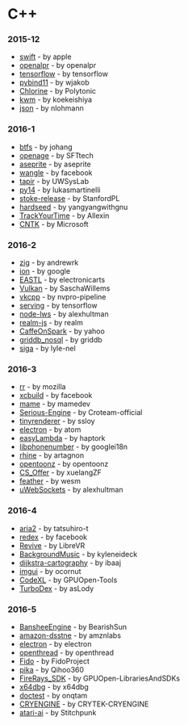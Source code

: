 # C++


### 2015-12
- [swift](https://github.com/apple/swift) - by apple
- [openalpr](https://github.com/openalpr/openalpr) - by openalpr
- [tensorflow](https://github.com/tensorflow/tensorflow) - by tensorflow
- [pybind11](https://github.com/wjakob/pybind11) - by wjakob
- [Chlorine](https://github.com/Polytonic/Chlorine) - by Polytonic
- [kwm](https://github.com/koekeishiya/kwm) - by koekeishiya
- [json](https://github.com/nlohmann/json) - by nlohmann

### 2016-1
- [btfs](https://github.com/johang/btfs) - by johang
- [openage](https://github.com/SFTtech/openage) - by SFTtech
- [aseprite](https://github.com/aseprite/aseprite) - by aseprite
- [wangle](https://github.com/facebook/wangle) - by facebook
- [tapir](https://github.com/UWSysLab/tapir) - by UWSysLab
- [py14](https://github.com/lukasmartinelli/py14) - by lukasmartinelli
- [stoke-release](https://github.com/StanfordPL/stoke-release) - by StanfordPL
- [hardseed](https://github.com/yangyangwithgnu/hardseed) - by yangyangwithgnu
- [TrackYourTime](https://github.com/Allexin/TrackYourTime) - by Allexin
- [CNTK](https://github.com/Microsoft/CNTK) - by Microsoft

### 2016-2
- [zig](https://github.com/andrewrk/zig) - by andrewrk
- [ion](https://github.com/google/ion) - by google
- [EASTL](https://github.com/electronicarts/EASTL) - by electronicarts
- [Vulkan](https://github.com/SaschaWillems/Vulkan) - by SaschaWillems
- [vkcpp](https://github.com/nvpro-pipeline/vkcpp) - by nvpro-pipeline
- [serving](https://github.com/tensorflow/serving) - by tensorflow
- [node-lws](https://github.com/alexhultman/node-lws) - by alexhultman
- [realm-js](https://github.com/realm/realm-js) - by realm
- [CaffeOnSpark](https://github.com/yahoo/CaffeOnSpark) - by yahoo
- [griddb_nosql](https://github.com/griddb/griddb_nosql) - by griddb
- [siga](https://github.com/lyle-nel/siga) - by lyle-nel

### 2016-3
- [rr](https://github.com/mozilla/rr) - by mozilla
- [xcbuild](https://github.com/facebook/xcbuild) - by facebook
- [mame](https://github.com/mamedev/mame) - by mamedev
- [Serious-Engine](https://github.com/Croteam-official/Serious-Engine) - by Croteam-official
- [tinyrenderer](https://github.com/ssloy/tinyrenderer) - by ssloy
- [electron](https://github.com/atom/electron) - by atom
- [easyLambda](https://github.com/haptork/easyLambda) - by haptork
- [libphonenumber](https://github.com/googlei18n/libphonenumber) - by googlei18n
- [rhine](https://github.com/artagnon/rhine) - by artagnon
- [opentoonz](https://github.com/opentoonz/opentoonz) - by opentoonz
- [CS_Offer](https://github.com/xuelangZF/CS_Offer) - by xuelangZF
- [feather](https://github.com/wesm/feather) - by wesm
- [uWebSockets](https://github.com/alexhultman/uWebSockets) - by alexhultman

### 2016-4
- [aria2](https://github.com/tatsuhiro-t/aria2) - by tatsuhiro-t
- [redex](https://github.com/facebook/redex) - by facebook
- [Revive](https://github.com/LibreVR/Revive) - by LibreVR
- [BackgroundMusic](https://github.com/kyleneideck/BackgroundMusic) - by kyleneideck
- [dijkstra-cartography](https://github.com/ibaaj/dijkstra-cartography) - by ibaaj
- [imgui](https://github.com/ocornut/imgui) - by ocornut
- [CodeXL](https://github.com/GPUOpen-Tools/CodeXL) - by GPUOpen-Tools
- [TurboDex](https://github.com/asLody/TurboDex) - by asLody

### 2016-5
- [BansheeEngine](https://github.com/BearishSun/BansheeEngine) - by BearishSun
- [amazon-dsstne](https://github.com/amznlabs/amazon-dsstne) - by amznlabs
- [electron](https://github.com/electron/electron) - by electron
- [openthread](https://github.com/openthread/openthread) - by openthread
- [Fido](https://github.com/FidoProject/Fido) - by FidoProject
- [pika](https://github.com/Qihoo360/pika) - by Qihoo360
- [FireRays_SDK](https://github.com/GPUOpen-LibrariesAndSDKs/FireRays_SDK) - by GPUOpen-LibrariesAndSDKs
- [x64dbg](https://github.com/x64dbg/x64dbg) - by x64dbg
- [doctest](https://github.com/onqtam/doctest) - by onqtam
- [CRYENGINE](https://github.com/CRYTEK-CRYENGINE/CRYENGINE) - by CRYTEK-CRYENGINE
- [atari-ai](https://github.com/Stitchpunk/atari-ai) - by Stitchpunk
